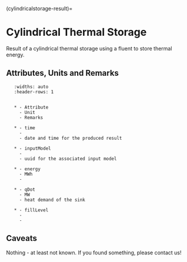 (cylindricalstorage-result)=

# Cylindrical Thermal Storage

Result of a cylindrical thermal storage using a fluent to store thermal energy.

## Attributes, Units and Remarks

```{list-table}
   :widths: auto
   :header-rows: 1


   * - Attribute
     - Unit
     - Remarks

   * - time
     -
     - date and time for the produced result

   * - inputModel
     -
     - uuid for the associated input model

   * - energy
     - MWh
     -

   * - qDot
     - MW
     - heat demand of the sink

   * - fillLevel
     -
     -

```

## Caveats

Nothing - at least not known.
If you found something, please contact us!
